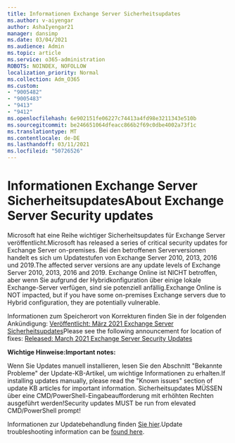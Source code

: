 ```yaml
---
title: Informationen Exchange Server Sicherheitsupdates
ms.author: v-aiyengar
author: AshaIyengar21
manager: dansimp
ms.date: 03/04/2021
ms.audience: Admin
ms.topic: article
ms.service: o365-administration
ROBOTS: NOINDEX, NOFOLLOW
localization_priority: Normal
ms.collection: Adm_O365
ms.custom:
- "9005482"
- "9005483"
- "9413"
- "9412"
ms.openlocfilehash: 6e902151fe06227c74413a4fd98e3211343e510b
ms.sourcegitcommit: be246651064dfeacc866b2f69c0dbe4002a73f1c
ms.translationtype: MT
ms.contentlocale: de-DE
ms.lasthandoff: 03/11/2021
ms.locfileid: "50726526"
---
```

# <a name="about-exchange-server-security-updates"></a><span data-ttu-id="9939a-102">Informationen Exchange Server Sicherheitsupdates</span><span class="sxs-lookup"><span data-stu-id="9939a-102">About Exchange Server Security updates</span></span>

<span data-ttu-id="9939a-103">Microsoft hat eine Reihe wichtiger Sicherheitsupdates für Exchange Server veröffentlicht.</span><span class="sxs-lookup"><span data-stu-id="9939a-103">Microsoft has released a series of critical security updates for Exchange Server on-premises.</span></span> <span data-ttu-id="9939a-104">Bei den betroffenen Serverversionen handelt es sich um Updatestufen von Exchange Server 2010, 2013, 2016 und 2019.</span><span class="sxs-lookup"><span data-stu-id="9939a-104">The affected server versions are any update levels of Exchange Server 2010, 2013, 2016 and 2019.</span></span> <span data-ttu-id="9939a-105">Exchange Online ist NICHT betroffen, aber wenn Sie aufgrund der Hybridkonfiguration über einige lokale Exchange-Server verfügen, sind sie potenziell anfällig.</span><span class="sxs-lookup"><span data-stu-id="9939a-105">Exchange Online is NOT impacted, but if you have some on-premises Exchange servers due to Hybrid configuration, they are potentially vulnerable.</span></span>

<span data-ttu-id="9939a-106">Informationen zum Speicherort von Korrekturen finden Sie in der folgenden Ankündigung: [Veröffentlicht: März 2021 Exchange Server Sicherheitsupdates](https://techcommunity.microsoft.com/t5/exchange-team-blog/released-march-2021-exchange-server-security-updates/ba-p/2175901)</span><span class="sxs-lookup"><span data-stu-id="9939a-106">Please see the following announcement for location of fixes: [Released: March 2021 Exchange Server Security Updates](https://techcommunity.microsoft.com/t5/exchange-team-blog/released-march-2021-exchange-server-security-updates/ba-p/2175901)</span></span>

<span data-ttu-id="9939a-107">**Wichtige Hinweise:**</span><span class="sxs-lookup"><span data-stu-id="9939a-107">**Important notes:**</span></span>

<span data-ttu-id="9939a-108">Wenn Sie Updates manuell installieren, lesen Sie den Abschnitt "Bekannte Probleme" der Update-KB-Artikel, um wichtige Informationen zu erhalten.</span><span class="sxs-lookup"><span data-stu-id="9939a-108">If installing updates manually, please read the "Known issues" section of update KB articles for important information.</span></span> <span data-ttu-id="9939a-109">Sicherheitsupdates MÜSSEN über eine CMD/PowerShell-Eingabeaufforderung mit erhöhten Rechten ausgeführt werden!</span><span class="sxs-lookup"><span data-stu-id="9939a-109">Security updates MUST be run from elevated CMD/PowerShell prompt!</span></span>

<span data-ttu-id="9939a-110">Informationen zur Updatebehandlung finden [Sie hier](https://aka.ms/exupdatefaq).</span><span class="sxs-lookup"><span data-stu-id="9939a-110">Update troubleshooting information can be [found here](https://aka.ms/exupdatefaq).</span></span>
